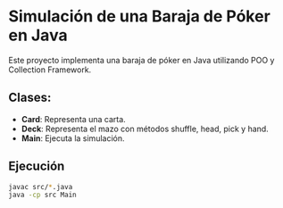 
# Simulación de una Baraja de Póker en Java

Este proyecto implementa una baraja de póker en Java utilizando POO y Collection Framework.

## Clases:
- **Card**: Representa una carta.
- **Deck**: Representa el mazo con métodos shuffle, head, pick y hand.
- **Main**: Ejecuta la simulación.

## Ejecución
```bash
javac src/*.java
java -cp src Main
```
